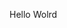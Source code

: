 Hello Wolrd






















































































































































































































































































































































































































































































































































































































































































































































































































































































































































































































































































































































































































































































































































































































































































































































































































































































































































































































































































































































































































































































































































































































































































































































































































































































































































































































































































































































































































































































































































































































































































































































































































































































































































































































































































































































































































































































































































































































































































































































































































